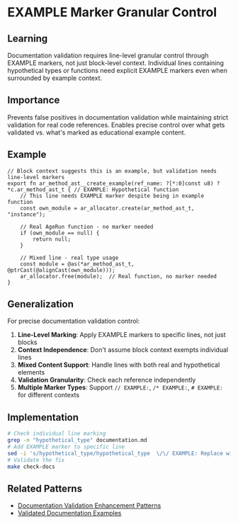 # EXAMPLE Marker Granular Control

## Learning
Documentation validation requires line-level granular control through EXAMPLE markers, not just block-level context. Individual lines containing hypothetical types or functions need explicit EXAMPLE markers even when surrounded by example context.

## Importance
Prevents false positives in documentation validation while maintaining strict validation for real code references. Enables precise control over what gets validated vs. what's marked as educational example content.

## Example
```zig
// Block context suggests this is an example, but validation needs line-level markers
export fn ar_method_ast__create_example(ref_name: ?[*:0]const u8) ?*c.ar_method_ast_t { // EXAMPLE: Hypothetical function
    // This line needs EXAMPLE marker despite being in example function
    const own_module = ar_allocator.create(ar_method_ast_t, "instance"); 
    
    // Real AgeRun function - no marker needed
    if (own_module == null) {
        return null;
    }
    
    // Mixed line - real type usage
    const module = @as(*ar_method_ast_t, @ptrCast(@alignCast(own_module)));
    ar_allocator.free(module);  // Real function, no marker needed
}
```

## Generalization
For precise documentation validation control:

1. **Line-Level Marking**: Apply EXAMPLE markers to specific lines, not just blocks
2. **Context Independence**: Don't assume block context exempts individual lines
3. **Mixed Content Support**: Handle lines with both real and hypothetical elements
4. **Validation Granularity**: Check each reference independently
5. **Multiple Marker Types**: Support `// EXAMPLE:`, `/* EXAMPLE:`, `# EXAMPLE:` for different contexts

## Implementation
```bash
# Check individual line marking
grep -n "hypothetical_type" documentation.md
# Add EXAMPLE marker to specific line
sed -i 's/hypothetical_type/hypothetical_type  \/\/ EXAMPLE: Replace with real type/' documentation.md
# Validate the fix
make check-docs
```

## Related Patterns
- [Documentation Validation Enhancement Patterns](documentation-validation-enhancement-patterns.md)
- [Validated Documentation Examples](validated-documentation-examples.md)